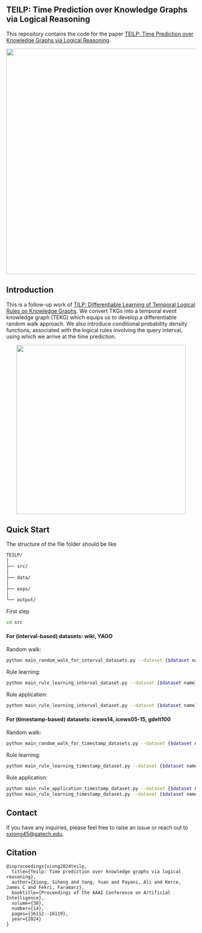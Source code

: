 ## TEILP: Time Prediction over Knowledge Graphs via Logical Reasoning
This repository contains the code for the paper [TEILP: Time Prediction over Knowledge Graphs via Logical Reasoning](https://arxiv.org/pdf/2312.15816.pdf).

<p align="center">
  <img src='https://github.com/xiongsiheng/TEILP/blob/main/misc/task.png' width=600>
</p>

## Introduction
This is a follow-up work of [TILP: Differentiable Learning of Temporal Logical Rules on Knowledge Graphs](https://openreview.net/pdf?id=_X12NmQKvX). We convert TKGs into a temporal event knowledge graph (TEKG) which equips us to develop a differentiable random walk approach. We also introduce conditional probability density functions, associated with the logical rules involving the query interval, using which we arrive at the time prediction. 

<p align="center">
  <img src='https://github.com/xiongsiheng/TEILP/blob/main/misc/TEKG_example.png' width=450>
</p>


## Quick Start

The structure of the file folder should be like

```sh
TEILP/
│
├── src/
│
├── data/
│
├── exps/
│
└── output/

```

First step

```sh
cd src
```

#### For (interval-based) datasets: wiki, YAGO

Random walk:
```sh
python main_random_walk_for_interval_datasets.py --dataset {$dataset name}
```

Rule learning:
```sh
python main_rule_learning_interval_dataset.py --dataset {$dataset name} --train
```

Rule application:
```sh
python main_rule_learning_interval_dataset.py --dataset {$dataset name} --test --from_model_ckpt {$your_model_location}
```

#### For (timestamp-based) datasets: icews14, icews05-15, gdelt100

Random walk:
```sh
python main_random_walk_for_timestamp_datasets.py --dataset {$dataset name}
```

Rule learning:
```sh
python main_rule_learning_timestamp_dataset.py --dataset {$dataset name} --train
```

Rule application:
```sh
python main_rule_application_timestamp_dataset.py --dataset {$dataset name}
python main_rule_learning_timestamp_dataset.py --dataset {$dataset name} --test --from_model_ckpt {$your_model_location}
```

## Contact
If you have any inquiries, please feel free to raise an issue or reach out to sxiong45@gatech.edu.

## Citation
```
@inproceedings{xiong2024teilp,
  title={Teilp: Time prediction over knowledge graphs via logical reasoning},
  author={Xiong, Siheng and Yang, Yuan and Payani, Ali and Kerce, James C and Fekri, Faramarz},
  booktitle={Proceedings of the AAAI Conference on Artificial Intelligence},
  volume={38},
  number={14},
  pages={16112--16119},
  year={2024}
}
```
